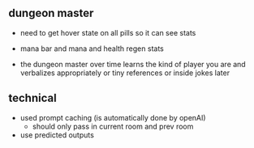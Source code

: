## dungeon master

- need to get hover state on all pills so it can see stats
- mana bar and mana and health regen stats

- the dungeon master over time learns the kind of player you are and verbalizes appropriately or tiny references or inside jokes later

## technical

- used prompt caching (is automatically done by openAI)
  - should only pass in current room and prev room
- use predicted outputs
